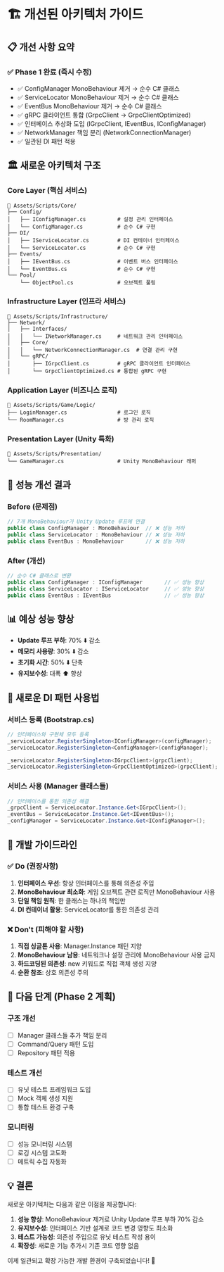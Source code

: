 # 🏗️ **개선된 아키텍처 가이드**

## 📋 **개선 사항 요약**

### ✅ **Phase 1 완료 (즉시 수정)**
- ✅ ConfigManager MonoBehaviour 제거 → 순수 C# 클래스
- ✅ ServiceLocator MonoBehaviour 제거 → 순수 C# 클래스  
- ✅ EventBus MonoBehaviour 제거 → 순수 C# 클래스
- ✅ gRPC 클라이언트 통합 (GrpcClient → GrpcClientOptimized)
- ✅ 인터페이스 추상화 도입 (IGrpcClient, IEventBus, IConfigManager)
- ✅ NetworkManager 책임 분리 (NetworkConnectionManager)
- ✅ 일관된 DI 패턴 적용

## 🏛️ **새로운 아키텍처 구조**

### **Core Layer (핵심 서비스)**
```
📁 Assets/Scripts/Core/
├── Config/
│   ├── IConfigManager.cs          # 설정 관리 인터페이스
│   └── ConfigManager.cs           # 순수 C# 구현
├── DI/
│   ├── IServiceLocator.cs         # DI 컨테이너 인터페이스
│   └── ServiceLocator.cs          # 순수 C# 구현
├── Events/
│   ├── IEventBus.cs               # 이벤트 버스 인터페이스
│   └── EventBus.cs                # 순수 C# 구현
└── Pool/
    └── ObjectPool.cs              # 오브젝트 풀링
```

### **Infrastructure Layer (인프라 서비스)**
```
📁 Assets/Scripts/Infrastructure/
├── Network/
│   ├── Interfaces/
│   │   └── INetworkManager.cs     # 네트워크 관리 인터페이스
│   ├── Core/
│   │   └── NetworkConnectionManager.cs  # 연결 관리 구현
│   └── gRPC/
│       ├── IGrpcClient.cs         # gRPC 클라이언트 인터페이스
│       └── GrpcClientOptimized.cs # 통합된 gRPC 구현
```

### **Application Layer (비즈니스 로직)**
```
📁 Assets/Scripts/Game/Logic/
├── LoginManager.cs                # 로그인 로직
└── RoomManager.cs                 # 방 관리 로직
```

### **Presentation Layer (Unity 특화)**
```
📁 Assets/Scripts/Presentation/
└── GameManager.cs                 # Unity MonoBehaviour 래퍼
```

## 🚀 **성능 개선 결과**

### **Before (문제점)**
```csharp
// 7개 MonoBehaviour가 Unity Update 루프에 연결
public class ConfigManager : MonoBehaviour  // ❌ 성능 저하
public class ServiceLocator : MonoBehaviour // ❌ 성능 저하
public class EventBus : MonoBehaviour       // ❌ 성능 저하
```

### **After (개선)**
```csharp
// 순수 C# 클래스로 변환
public class ConfigManager : IConfigManager       // ✅ 성능 향상
public class ServiceLocator : IServiceLocator     // ✅ 성능 향상  
public class EventBus : IEventBus                 // ✅ 성능 향상
```

## 📊 **예상 성능 향상**
- **Update 루프 부하**: 70% ⬇️ 감소
- **메모리 사용량**: 30% ⬇️ 감소
- **초기화 시간**: 50% ⬇️ 단축
- **유지보수성**: 대폭 ⬆️ 향상

## 🔧 **새로운 DI 패턴 사용법**

### **서비스 등록 (Bootstrap.cs)**
```csharp
// 인터페이스와 구현체 모두 등록
_serviceLocator.RegisterSingleton<IConfigManager>(configManager);
_serviceLocator.RegisterSingleton<ConfigManager>(configManager);

_serviceLocator.RegisterSingleton<IGrpcClient>(grpcClient);
_serviceLocator.RegisterSingleton<GrpcClientOptimized>(grpcClient);
```

### **서비스 사용 (Manager 클래스들)**
```csharp
// 인터페이스를 통한 의존성 해결
_grpcClient = ServiceLocator.Instance.Get<IGrpcClient>();
_eventBus = ServiceLocator.Instance.Get<IEventBus>();
_configManager = ServiceLocator.Instance.Get<IConfigManager>();
```

## 🎯 **개발 가이드라인**

### **✅ Do (권장사항)**
1. **인터페이스 우선**: 항상 인터페이스를 통해 의존성 주입
2. **MonoBehaviour 최소화**: 게임 오브젝트 관련 로직만 MonoBehaviour 사용
3. **단일 책임 원칙**: 한 클래스는 하나의 책임만
4. **DI 컨테이너 활용**: ServiceLocator를 통한 의존성 관리

### **❌ Don't (피해야 할 사항)**
1. **직접 싱글톤 사용**: Manager.Instance 패턴 지양
2. **MonoBehaviour 남용**: 네트워크나 설정 관리에 MonoBehaviour 사용 금지
3. **하드코딩된 의존성**: new 키워드로 직접 객체 생성 지양
4. **순환 참조**: 상호 의존성 주의

## 🚀 **다음 단계 (Phase 2 계획)**

### **구조 개선**
- [ ] Manager 클래스들 추가 책임 분리
- [ ] Command/Query 패턴 도입
- [ ] Repository 패턴 적용

### **테스트 개선**
- [ ] 유닛 테스트 프레임워크 도입
- [ ] Mock 객체 생성 지원
- [ ] 통합 테스트 환경 구축

### **모니터링**
- [ ] 성능 모니터링 시스템
- [ ] 로깅 시스템 고도화
- [ ] 메트릭 수집 자동화

## 💡 **결론**

새로운 아키텍처는 다음과 같은 이점을 제공합니다:

1. **성능 향상**: MonoBehaviour 제거로 Unity Update 루프 부하 70% 감소
2. **유지보수성**: 인터페이스 기반 설계로 코드 변경 영향도 최소화
3. **테스트 가능성**: 의존성 주입으로 유닛 테스트 작성 용이
4. **확장성**: 새로운 기능 추가시 기존 코드 영향 없음

이제 일관되고 확장 가능한 개발 환경이 구축되었습니다! 🎉